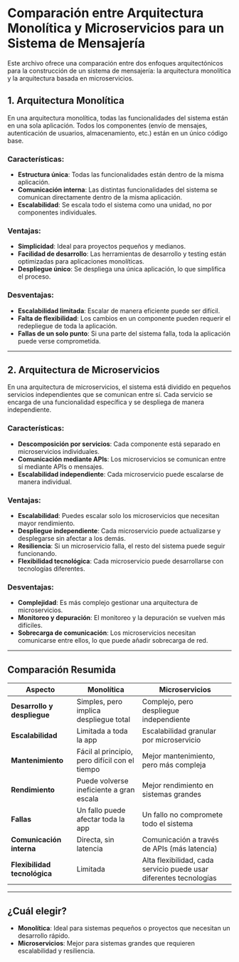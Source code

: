
# Comparación entre Arquitectura Monolítica y Microservicios para un Sistema de Mensajería

Este archivo ofrece una comparación entre dos enfoques arquitectónicos para la construcción de un sistema de mensajería: la arquitectura monolítica y la arquitectura basada en microservicios.

## 1. Arquitectura Monolítica

En una arquitectura monolítica, todas las funcionalidades del sistema están en una sola aplicación. Todos los componentes (envío de mensajes, autenticación de usuarios, almacenamiento, etc.) están en un único código base.

### Características:
- **Estructura única**: Todas las funcionalidades están dentro de la misma aplicación.
- **Comunicación interna**: Las distintas funcionalidades del sistema se comunican directamente dentro de la misma aplicación.
- **Escalabilidad**: Se escala todo el sistema como una unidad, no por componentes individuales.

### Ventajas:
- **Simplicidad**: Ideal para proyectos pequeños y medianos.
- **Facilidad de desarrollo**: Las herramientas de desarrollo y testing están optimizadas para aplicaciones monolíticas.
- **Despliegue único**: Se despliega una única aplicación, lo que simplifica el proceso.

### Desventajas:
- **Escalabilidad limitada**: Escalar de manera eficiente puede ser difícil.
- **Falta de flexibilidad**: Los cambios en un componente pueden requerir el redepliegue de toda la aplicación.
- **Fallas de un solo punto**: Si una parte del sistema falla, toda la aplicación puede verse comprometida.

---

## 2. Arquitectura de Microservicios

En una arquitectura de microservicios, el sistema está dividido en pequeños servicios independientes que se comunican entre sí. Cada servicio se encarga de una funcionalidad específica y se despliega de manera independiente.

### Características:
- **Descomposición por servicios**: Cada componente está separado en microservicios individuales.
- **Comunicación mediante APIs**: Los microservicios se comunican entre sí mediante APIs o mensajes.
- **Escalabilidad independiente**: Cada microservicio puede escalarse de manera individual.

### Ventajas:
- **Escalabilidad**: Puedes escalar solo los microservicios que necesitan mayor rendimiento.
- **Despliegue independiente**: Cada microservicio puede actualizarse y desplegarse sin afectar a los demás.
- **Resiliencia**: Si un microservicio falla, el resto del sistema puede seguir funcionando.
- **Flexibilidad tecnológica**: Cada microservicio puede desarrollarse con tecnologías diferentes.

### Desventajas:
- **Complejidad**: Es más complejo gestionar una arquitectura de microservicios.
- **Monitoreo y depuración**: El monitoreo y la depuración se vuelven más difíciles.
- **Sobrecarga de comunicación**: Los microservicios necesitan comunicarse entre ellos, lo que puede añadir sobrecarga de red.

---

## Comparación Resumida

| **Aspecto**                   | **Monolítica**                         | **Microservicios**                            |
|-------------------------------|----------------------------------------|----------------------------------------------|
| **Desarrollo y despliegue**    | Simples, pero implica despliegue total | Complejo, pero despliegue independiente |
| **Escalabilidad**              | Limitada a toda la app                 | Escalabilidad granular por microservicio     |
| **Mantenimiento**              | Fácil al principio, pero difícil con el tiempo | Mejor mantenimiento, pero más compleja |
| **Rendimiento**                | Puede volverse ineficiente a gran escala | Mejor rendimiento en sistemas grandes |
| **Fallas**                    | Un fallo puede afectar toda la app     | Un fallo no compromete todo el sistema |
| **Comunicación interna**       | Directa, sin latencia                 | Comunicación a través de APIs (más latencia) |
| **Flexibilidad tecnológica**   | Limitada                               | Alta flexibilidad, cada servicio puede usar diferentes tecnologías |

---

## ¿Cuál elegir?

- **Monolítica**: Ideal para sistemas pequeños o proyectos que necesitan un desarrollo rápido.
- **Microservicios**: Mejor para sistemas grandes que requieren escalabilidad y resiliencia.

